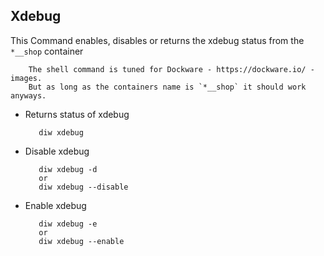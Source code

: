 ## Xdebug

This Command enables, disables or returns the xdebug status from the `*__shop` container 

``` note::
    The shell command is tuned for Dockware - https://dockware.io/ - images.
    But as long as the containers name is `*__shop` it should work anyways.
```

* Returns status of xdebug

         diw xdebug

* Disable xdebug

         diw xdebug -d
         or
         diw xdebug --disable
         
* Enable xdebug

         diw xdebug -e
         or
         diw xdebug --enable
